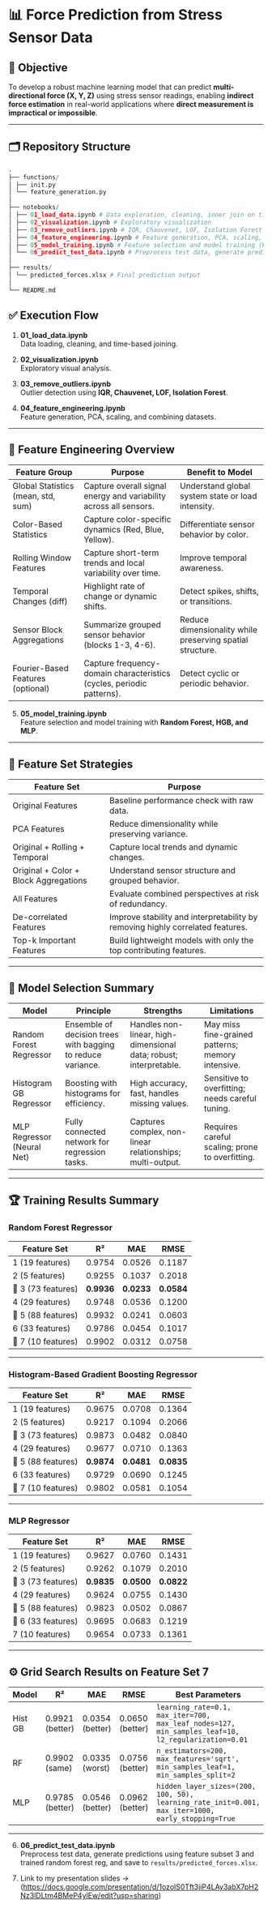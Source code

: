 ﻿# 📊 Force Prediction from Stress Sensor Data

## 🎯 Objective
To develop a robust machine learning model that can predict **multi-directional force (X, Y, Z)** using stress sensor readings, enabling **indirect force estimation** in real-world applications where **direct measurement is impractical or impossible**.

---

## 🗂️ Repository Structure
```python
.
├── functions/
│ ├── init.py
│ └── feature_generation.py
│
├── notebooks/
│ ├── 01_load_data.ipynb # Data exploration, cleaning, inner join on time
│ ├── 02_visualization.ipynb # Exploratory visualization
│ ├── 03_remove_outliers.ipynb # IQR, Chauvenet, LOF, Isolation Forest
│ ├── 04_feature_engineering.ipynb # Feature generation, PCA, scaling, merging
│ ├── 05_model_training.ipynb # Feature selection and model training (RF, HGB, MLP)
│ └── 06_predict_test_data.ipynb # Preprocess test data, generate predictions
│
├── results/
│ └── predicted_forces.xlsx # Final prediction output
│
└── README.md
```

## ✅ Execution Flow

1. **01_load_data.ipynb**  
   Data loading, cleaning, and time-based joining.

2. **02_visualization.ipynb**  
   Exploratory visual analysis.

3. **03_remove_outliers.ipynb**  
   Outlier detection using **IQR, Chauvenet, LOF, Isolation Forest**.

4. **04_feature_engineering.ipynb**  
   Feature generation, PCA, scaling, and combining datasets.

---

## 🧠 Feature Engineering Overview

| **Feature Group**                | **Purpose**                                                               | **Benefit to Model**                                           |
|----------------------------------|---------------------------------------------------------------------------|---------------------------------------------------------------|
| Global Statistics (mean, std, sum)| Capture overall signal energy and variability across all sensors.         | Understand global system state or load intensity.              |
| Color-Based Statistics           | Capture color-specific dynamics (Red, Blue, Yellow).                      | Differentiate sensor behavior by color.                        |
| Rolling Window Features          | Capture short-term trends and local variability over time.                | Improve temporal awareness.                                   |
| Temporal Changes (diff)          | Highlight rate of change or dynamic shifts.                              | Detect spikes, shifts, or transitions.                         |
| Sensor Block Aggregations        | Summarize grouped sensor behavior (blocks 1-3, 4-6).                      | Reduce dimensionality while preserving spatial structure.      |
| Fourier-Based Features (optional)| Capture frequency-domain characteristics (cycles, periodic patterns).     | Detect cyclic or periodic behavior.                            |


5. **05_model_training.ipynb**  
   Feature selection and model training with **Random Forest, HGB, and MLP**.

---

## 🧪 Feature Set Strategies

| **Feature Set**                       | **Purpose**                                                                                     |
|--------------------------------------|-------------------------------------------------------------------------------------------------|
| Original Features                    | Baseline performance check with raw data.                                                       |
| PCA Features                         | Reduce dimensionality while preserving variance.                                                |
| Original + Rolling + Temporal        | Capture local trends and dynamic changes.                                                       |
| Original + Color + Block Aggregations| Understand sensor structure and grouped behavior.                                               |
| All Features                         | Evaluate combined perspectives at risk of redundancy.                                           |
| De-correlated Features               | Improve stability and interpretability by removing highly correlated features.                  |
| Top-k Important Features             | Build lightweight models with only the top contributing features.                               |

---

## 🤖 Model Selection Summary

| **Model**              | **Principle**                                                      | **Strengths**                                           | **Limitations**                                         |
|-----------------------|--------------------------------------------------------------------|--------------------------------------------------------|--------------------------------------------------------|
| Random Forest Regressor| Ensemble of decision trees with bagging to reduce variance.        | Handles non-linear, high-dimensional data; robust; interpretable. | May miss fine-grained patterns; memory intensive.     |
| Histogram GB Regressor | Boosting with histograms for efficiency.                           | High accuracy, fast, handles missing values.            | Sensitive to overfitting; needs careful tuning.        |
| MLP Regressor (Neural Net) | Fully connected network for regression tasks.                     | Captures complex, non-linear relationships; multi-output. | Requires careful scaling; prone to overfitting.        |

---

## 🏆 **Training Results Summary**

### Random Forest Regressor

| **Feature Set**        | **R²**  | **MAE**   | **RMSE**  |
|-----------------------|--------|----------|----------|
| 1 (19 features)       | 0.9754 | 0.0526   | 0.1187   |
| 2 (5 features)        | 0.9255 | 0.1037   | 0.2018   |
| 🥇 3 (73 features)     | **0.9936** | **0.0233** | **0.0584** |
| 4 (29 features)       | 0.9748 | 0.0536   | 0.1200   |
| 🥈 5 (88 features)     | 0.9932 | 0.0241   | 0.0603   |
| 6 (33 features)       | 0.9786 | 0.0454   | 0.1017   |
| 🥉 7 (10 features)     | 0.9902 | 0.0312   | 0.0758   |

---

### Histogram-Based Gradient Boosting Regressor

| **Feature Set**        | **R²**  | **MAE**   | **RMSE**  |
|-----------------------|--------|----------|----------|
| 1 (19 features)       | 0.9675 | 0.0708   | 0.1364   |
| 2 (5 features)        | 0.9217 | 0.1094   | 0.2066   |
| 🥈 3 (73 features)     | 0.9873 | 0.0482   | 0.0840   |
| 4 (29 features)       | 0.9677 | 0.0710   | 0.1363   |
| 🥇 5 (88 features)     | **0.9874** | **0.0481** | **0.0835** |
| 6 (33 features)       | 0.9729 | 0.0690   | 0.1245   |
| 🥉 7 (10 features)     | 0.9802 | 0.0581   | 0.1054   |

---

### MLP Regressor

| **Feature Set**        | **R²**  | **MAE**   | **RMSE**  |
|-----------------------|--------|----------|----------|
| 1 (19 features)       | 0.9627 | 0.0760   | 0.1431   |
| 2 (5 features)        | 0.9262 | 0.1079   | 0.2010   |
| 🥇 3 (73 features)     | **0.9835** | **0.0500** | **0.0822** |
| 4 (29 features)       | 0.9624 | 0.0755   | 0.1430   |
| 🥈 5 (88 features)     | 0.9823 | 0.0502   | 0.0867   |
| 🥉 6 (33 features)     | 0.9695 | 0.0683   | 0.1219   |
| 7 (10 features)       | 0.9654 | 0.0733   | 0.1361   |

---

## ⚙️ **Grid Search Results on Feature Set 7**

| **Model**     | **R²**   | **MAE**    | **RMSE**   | **Best Parameters** |
|--------------|---------|-----------|-----------|---------------------|
| Hist GB      | 0.9921 (better) | 0.0354 (better) | 0.0650 (better) | `learning_rate=0.1, max_iter=700, max_leaf_nodes=127, min_samples_leaf=10, l2_regularization=0.01` |
| RF           | 0.9902 (same)   | 0.0335 (worst)  | 0.0756 (better) | `n_estimators=200, max_features='sqrt', min_samples_leaf=1, min_samples_split=2` |
| MLP          | 0.9785 (better)  | 0.0546 (better) | 0.0962 (better) | `hidden_layer_sizes=(200, 100, 50), learning_rate_init=0.001, max_iter=1000, early_stopping=True` |

---

6. **06_predict_test_data.ipynb**  
   Preprocess test data, generate predictions using feature subset 3 and trained random forest reg, and save to `results/predicted_forces.xlsx`.

7. Link to my presentation slides -> (https://docs.google.com/presentation/d/1ozolS0Tft3jiP4LAy3abX7pH2Nz3lDLtm4BMeP4ylEw/edit?usp=sharing)



